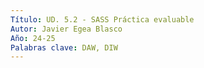 ```yaml
---
Título: UD. 5.2 - SASS Práctica evaluable
Autor: Javier Egea Blasco
Año: 24-25
Palabras clave: DAW, DIW
--- 
```

